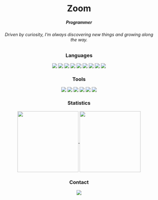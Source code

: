<h1 align="center">Zoom</h1>
<div align="center">
  <h5>Programmer</h5>
  <h6>Driven by curiosity, I’m always discovering new things and growing along the way.</h6>
</div>
<div align="center">
  <h3>Languages</h3>
  <img src="https://svgl-badge.vercel.app/api/Language/C?theme=gray"/>
  <img src="https://svgl-badge.vercel.app/api/Language/C%2B%2B?theme=gray"/>
  <img src="https://svgl-badge.vercel.app/api/Language/C%23?theme=gray"/>
  <img src="https://svgl-badge.vercel.app/api/Language/Python?theme=gray"/>
  <img src="https://svgl-badge.vercel.app/api/Language/Lua?theme=gray"/>
  <img src="https://svgl-badge.vercel.app/api/Language/TypeScript?theme=gray"/>
  <img src="https://svgl-badge.vercel.app/api/Language/JavaScript?theme=gray"/>
  <img src="https://svgl-badge.vercel.app/api/Language/HTML5?theme=gray"/>
  <img src="https://svgl-badge.vercel.app/api/Language/CSS?theme=gray"/>
</div>
<div align="center">
  <h3>Tools</h3>
  <img src="https://svgl-badge.vercel.app/api/Software/Visual%20Studio?theme=gray"/>
  <img src="https://svgl-badge.vercel.app/api/Software/Visual%20Studio%20Code?theme=gray"/>
  <img src="https://svgl-badge.vercel.app/api/Software/Git?theme=gray"/>
  <img src="https://svgl-badge.vercel.app/api/Software/Github?theme=gray"/>
  <img src="https://svgl-badge.vercel.app/api/Design/Figma?theme=gray"/>
  <img src="https://svgl-badge.vercel.app/api/Library/Node.js?theme=gray"/>
</div>
<div align="center">
  <h3>Statistics</h3>
  <a href="https://github.com/anuraghazra/github-readme-stats">
    <img height=200 align="center" src="https://github-readme-stats.vercel.app/api?username=Zoom0nTop)https://" />
  </a>
  <a href="https://github.com/anuraghazra/github-readme-stats">
    <img height=200 align="center" src="https://github-readme-stats.vercel.app/api/top-langs/?username=Zoom0nTop&layout=compact" />
  </a>
</div>
<div align="center">
  <h3>Contact</h3>
  <a href="https://discord.com/users/888380737693302784"><img src="https://svgl-badge.vercel.app/api/Software/Discord?theme=gray"></a>
</div>
<img height=15 align="right" src="https://komarev.com/ghpvc/?username=Zoom0nTop&abbreviated=true" />
